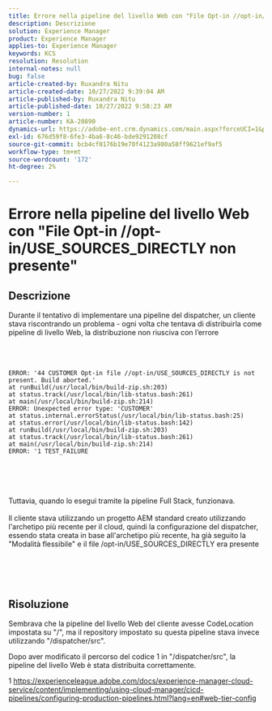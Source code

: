 ```yaml
---
title: Errore nella pipeline del livello Web con "File Opt-in //opt-in/USE_SOURCES_DIRECTLY non presente"
description: Descrizione
solution: Experience Manager
product: Experience Manager
applies-to: Experience Manager
keywords: KCS
resolution: Resolution
internal-notes: null
bug: false
article-created-by: Ruxandra Nitu
article-created-date: 10/27/2022 9:39:04 AM
article-published-by: Ruxandra Nitu
article-published-date: 10/27/2022 9:58:23 AM
version-number: 1
article-number: KA-20890
dynamics-url: https://adobe-ent.crm.dynamics.com/main.aspx?forceUCI=1&pagetype=entityrecord&etn=knowledgearticle&id=40255430-db55-ed11-bba2-6045bd006239
exl-id: 676d59f8-6fe3-4ba6-8c46-bde9291208cf
source-git-commit: bcb4cf0176b19e70f4123a980a58ff9621ef9af5
workflow-type: tm+mt
source-wordcount: '172'
ht-degree: 2%

---
```


# Errore nella pipeline del livello Web con &quot;File Opt-in //opt-in/USE_SOURCES_DIRECTLY non presente&quot;

## Descrizione

Durante il tentativo di implementare una pipeline del dispatcher, un cliente stava riscontrando un problema - ogni volta che tentava di distribuirla come pipeline di livello Web, la distribuzione non riusciva con l’errore<br><br> <br><br>

```
ERROR: '44 CUSTOMER Opt-in file //opt-in/USE_SOURCES_DIRECTLY is not present. Build aborted.'
at runBuild(/usr/local/bin/build-zip.sh:203)
at status.track(/usr/local/bin/lib-status.bash:261)
at main(/usr/local/bin/build-zip.sh:214)
ERROR: Unexpected error type: 'CUSTOMER'
at status.internal.errorStatus(/usr/local/bin/lib-status.bash:25)
at status.error(/usr/local/bin/lib-status.bash:142)
at runBuild(/usr/local/bin/build-zip.sh:203)
at status.track(/usr/local/bin/lib-status.bash:261)
at main(/usr/local/bin/build-zip.sh:214)
ERROR: '1 TEST_FAILURE
```

<br><br> <br><br>Tuttavia, quando lo esegui tramite la pipeline Full Stack, funzionava.<br><br>Il cliente stava utilizzando un progetto AEM standard creato utilizzando l&#39;archetipo più recente per il cloud, quindi la configurazione del dispatcher, essendo stata creata in base all&#39;archetipo più recente, ha già seguito la &quot;Modalità flessibile&quot; e il file /opt-in/USE_SOURCES_DIRECTLY era presente<br><br> <br><br> 

## Risoluzione


Sembrava che la pipeline del livello Web del cliente avesse CodeLocation impostata su &quot;/&quot;, ma il repository impostato su questa pipeline stava invece utilizzando &quot;/dispatcher/src&quot;.

Dopo aver modificato il percorso del codice 1 in &quot;/dispatcher/src&quot;, la pipeline del livello Web è stata distribuita correttamente.



1 https://experienceleague.adobe.com/docs/experience-manager-cloud-service/content/implementing/using-cloud-manager/cicd-pipelines/configuring-production-pipelines.html?lang=en#web-tier-config

